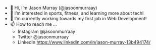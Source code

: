 - 👋 Hi, I’m Jason Murray (@jasoonmurraay)
- 👀 I’m interested in sports, fitness, and learning more about tech!
- 🌱 I’m currently working towards my first job in Web Development!
- 📫 How to reach me ...
    - Instagram @jasoonmurraay
    - Twitter @jasoonmurraay
    - LinkedIn https://www.linkedin.com/in/jason-murray-13b494174/
